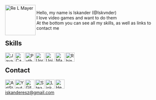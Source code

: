 <p align="center">
 </p>

<img align="left" alt="Re L Mayer" width="100" length="50" src="https://styles.redditmedia.com/t5_2uzt0/styles/communityIcon_00ny9qeltx381.png" />

<br />
Hello, my name is Iskander (@Iskvnder)
<br />
I love video games and want to do them
<br />
At the bottom you can see all my skills, as well as links to contact me
<br />

## Skills

[<img align="left" alt="Java" width="30px" src="https://cdn-icons-png.flaticon.com/512/152/152760.png" />][java]

[<img align="left" alt="C++" width="30px" src="https://img.icons8.com/ios-filled/500/c-plus-plus-logo.png" />][c]

[<img align="left" alt="Python" width="30px" src="https://upload.wikimedia.org/wikipedia/commons/thumb/d/d3/Python_icon_%28black_and_white%29.svg/2048px-Python_icon_%28black_and_white%29.svg.png" />][python]

[<img align="left" alt="Unreal Engine" width="30px" src="https://cdn.iconscout.com/icon/free/png-256/unreal-engine-2749375-2284765.png" />][unreal]

[<img align="left" alt="Unity" width="30px" src="https://encrypted-tbn0.gstatic.com/images?q=tbn:ANd9GcQ2JC9KDh-UVAiFfDJ7ogzPMQqM24L3rPaVeIk12oxOisxnJ99hOI7hh_Wehb0Bbcx5oDY&usqp=CAU" />][unity]

[<img align="left" alt="Maya" width="30px" src="https://img.icons8.com/material/480/autodesk-maya.png" />][maya]

[<img align="left" alt="Rhino" width="30px" src="https://encrypted-tbn0.gstatic.com/images?q=tbn:ANd9GcRHMTupNepSEpbgD70_8_SWudQYjnbbqHGNmw&usqp=CAU" />][rhino]

[rhino]: https://en.wikipedia.org/wiki/Rhinoceros_3D
[maya]:https://en.wikipedia.org/wiki/Autodesk_Maya
[unity]:https://en.wikipedia.org/wiki/Unity_(game_engine)
[unreal]:https://en.wikipedia.org/wiki/Unreal_Engine
[c]:https://en.wikipedia.org/wiki/C%2B%2B
[python]:https://en.wikipedia.org/wiki/Python_(programming_language)
[java]:https://en.wikipedia.org/wiki/Java_(programming_language)
<br />
## Contact
[<img align="left" alt="ArtStation" width="30px" src="https://cdn-icons-png.flaticon.com/512/5968/5968654.png" />][artstation]
[<img align="left" alt="Youtube" width="30px" src="https://cdn-icons-png.flaticon.com/512/152/152810.png" />][youtube]
[<img align="left" alt="GitHub" width="30px" src="https://github.githubassets.com/images/modules/logos_page/GitHub-Mark.png" />][github]
[<img align="left" alt="Steam" width="30px" src="https://www.kindpng.com/picc/m/570-5704248_steam-logo-black-and-white-steam-icon-png.png" />][steam]
[<img align="left" alt="LinkedIn" width="30px" src="https://encrypted-tbn0.gstatic.com/images?q=tbn:ANd9GcS0mCI-i6Dc-_WDolKjaI5jlZRRGyahhtlwI1YR7JibqaMiNOXkWqBqSnt_4arQoHkgm74&usqp=CAU" />][linkedin]
[<img align="left" alt="HeadHunter" width="30px" src="https://img.myloview.com/stickers/hh-letter-logo-design-on-black-background-hh-creative-initials-letter-logo-concept-hh-letter-design-hh-white-letter-design-on-black-background-h-h-h-h-logo-700-249335541.jpg" />][hh]

<br /><br />
iskanderesz@gmail.com

[artstation]: https://www.artstation.com/iskvnder
[github]: https://github.com/Iskvnder
[youtube]: https://www.youtube.com/channel/UCrtvnlbEhhjLexI_wuO5Xvg
[steam]:https://steamcommunity.com/id/iskvnder/
[linkedin]:https://www.linkedin.com/in/iskander-rassulov-935933232/
[hh]:https://hh.kz/resume/2d5fc0f5ff098abb2d0039ed1f676f744e4372
